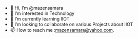 - 👋 Hi, I’m @mazensamara
- 👀 I’m interested in Technology
- 🌱 I’m currently learning IIOT
- 💞️ I’m looking to collaborate on various Projects about IIOT
- 📫 How to reach me :mazensamara@yahoo.com.

<!---
mazensamara/mazensamara is a ✨ special ✨ repository because its `README.md` (this file) appears on your GitHub profile.
You can click the Preview link to take a look at your changes.
--->
